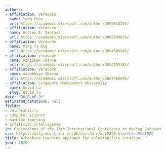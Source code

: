 ```yaml
---
authors:
- affiliation: Veracode
  name: Yang Chen
  url: https://academic.microsoft.com/author/3090510256/
- affiliation: Veracode
  name: Andrew E. Santosa
  url: https://academic.microsoft.com/author/3090704078/
- affiliation: Veracode
  name: Ming Yi Ang
  url: https://academic.microsoft.com/author/3094589049/
- affiliation: Veracode
  name: Abhishek Sharma
  url: https://academic.microsoft.com/author/3094159384/
- affiliation: Veracode
  name: Asankhaya Sharma
  url: https://academic.microsoft.com/author/3067468806/
- affiliation: Singapore Management University
  name: David Lo
  slug: david_lo
date: '2020-06-29'
estimated_citations: null
fields:
- vulnerability
- computer science
- machine learning
- artificial intelligence
in: Proceedings of the 17th International Conference on Mining Software Repositories
src: https://dblp.uni-trier.de/db/conf/msr/msr2020.html#ChenSASS020
title: A Machine Learning Approach for Vulnerability Curation.
year: 2020
---
```

